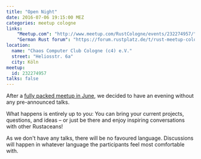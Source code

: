 ```yaml
---
title: "Open Night"
date: 2016-07-06 19:15:00 MEZ
categories: meetup cologne
links:
    "Meetup.com": "http://www.meetup.com/RustCologne/events/232274957/"
    "German Rust forum": "https://forum.rustplatz.de/t/rust-meetup-cologne-bonn-6-7/149"
location:
  name: "Chaos Computer Club Cologne (c4) e.V."
  street: "Heliosstr. 6a"
  city: Köln
meetup:
  id: 232274957
talks: false
---
```

After a [fully packed meetup in June](http://rust.cologne/2016/06/06/rust-anniversary-part-2.html), we decided to have an evening without any pre-announced talks.

What happens is entirely up to you: You can bring your current projects, questions, and ideas – or just be there and enjoy inspiring conversations with other Rustaceans!

As we don't have any talks, there will be no favoured language. Discussions will happen in whatever language the participants feel most comfortable with.
